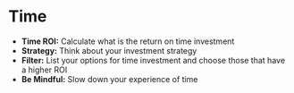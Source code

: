 # Time

* **Time ROI:** Calculate what is the return on time investment
* **Strategy:** Think about your investment strategy
* **Filter:** List your options for time investment and choose those that have a higher ROI
* **Be Mindful:** Slow down your experience of time
